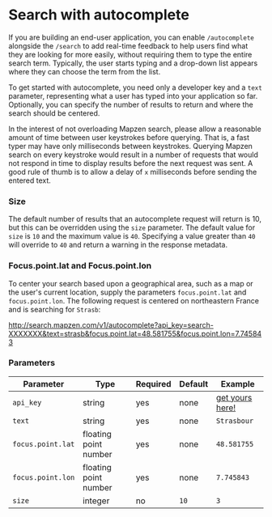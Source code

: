 # Search with autocomplete

If you are building an end-user application, you can enable `/autocomplete` alongside the `/search` to add real-time feedback to help users find what they are looking for more easily, without requiring them to type the entire search term. Typically, the user starts typing and a drop-down list appears where they can choose the term from the list.

To get started with autocomplete, you need only a developer key and a `text` parameter,  representing what a user has typed into your application so far.  Optionally, you can specify the number of results to return and where the search should be centered.  

In the interest of not overloading Mapzen search, please allow a reasonable amount of time between user keystrokes before querying.  That is, a fast typer may have only milliseconds between keystrokes.  Querying Mapzen search on every keystroke would result in a number of requests that would not respond in time to display results before the next request was sent.  A good rule of thumb is to allow a delay of `x` milliseconds before sending the entered text.  

### Size

The default number of results that an autocomplete request will return is 10, but this can be overridden using the `size` parameter.  The default value for `size` is `10` and the maximum value is `40`. Specifying a value greater than `40` will override to `40` and return a warning in the response metadata.  

### Focus.point.lat and Focus.point.lon

To center your search based upon a geographical area, such as a map or the user's current location, supply the parameters `focus.point.lat` and `focus.point.lon`.  The following request is centered on northeastern France and is searching for `Strasb`:

http://search.mapzen.com/v1/autocomplete?api_key=search-XXXXXXX&text=strasb&focus.point.lat=48.581755&focus.point.lon=7.745843


### Parameters

Parameter | Type | Required | Default | Example
--- | --- | --- | --- | ---
`api_key` | string | yes | none | [get yours here!](https://mapzen.com/developers)
`text` | string | yes | none | `Strasbour`
`focus.point.lat` | floating point number | yes | none | `48.581755`
`focus.point.lon` | floating point number | yes | none | `7.745843`
`size` | integer | no | `10` | `3`
